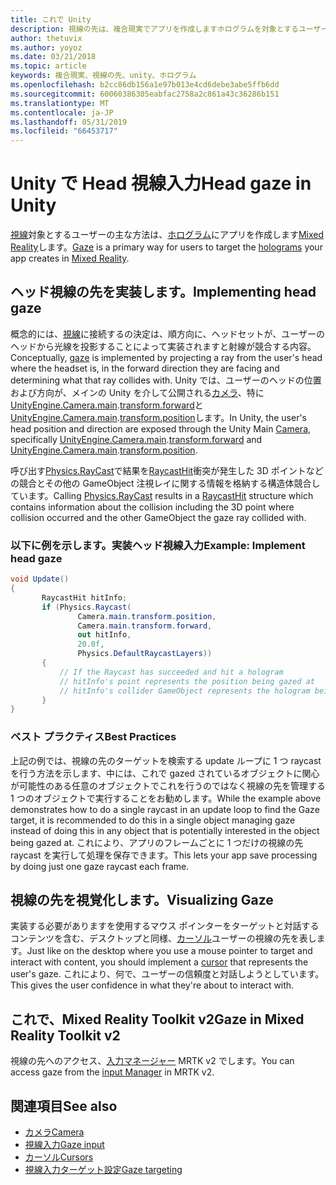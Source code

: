 ```yaml
---
title: これで Unity
description: 視線の先は、複合現実でアプリを作成しますホログラムを対象とするユーザーの主な方法です。
author: thetuvix
ms.author: yoyoz
ms.date: 03/21/2018
ms.topic: article
keywords: 複合現実、視線の先、unity、ホログラム
ms.openlocfilehash: b2cc86db156a1e97b013e4cd6debe3abe5ffb6dd
ms.sourcegitcommit: 60060386305eabfac2758a2c861a43c36286b151
ms.translationtype: MT
ms.contentlocale: ja-JP
ms.lasthandoff: 05/31/2019
ms.locfileid: "66453717"
---
```

# <a name="head-gaze-in-unity"></a><span data-ttu-id="442a8-104">Unity で Head 視線入力</span><span class="sxs-lookup"><span data-stu-id="442a8-104">Head gaze in Unity</span></span>

<span data-ttu-id="442a8-105">[視線](gaze.md)対象とするユーザーの主な方法は、[ホログラム](hologram.md)にアプリを作成します[Mixed Reality](mixed-reality.md)します。</span><span class="sxs-lookup"><span data-stu-id="442a8-105">[Gaze](gaze.md) is a primary way for users to target the [holograms](hologram.md) your app creates in [Mixed Reality](mixed-reality.md).</span></span>


## <a name="implementing-head-gaze"></a><span data-ttu-id="442a8-106">ヘッド視線の先を実装します。</span><span class="sxs-lookup"><span data-stu-id="442a8-106">Implementing head gaze</span></span>

<span data-ttu-id="442a8-107">概念的には、[視線](gaze.md)に接続するの決定は、順方向に、ヘッドセットが、ユーザーのヘッドから光線を投影することによって実装されますと射線が競合する内容。</span><span class="sxs-lookup"><span data-stu-id="442a8-107">Conceptually, [gaze](gaze.md) is implemented by projecting a ray from the user's head where the headset is, in the forward direction they are facing and determining what that ray collides with.</span></span> <span data-ttu-id="442a8-108">Unity では、ユーザーのヘッドの位置および方向が、メインの Unity を介して公開される[カメラ](camera-in-unity.md)、特に[UnityEngine.Camera.main](http://docs.unity3d.com/ScriptReference/Camera-main.html).[transform.forward](http://docs.unity3d.com/ScriptReference/Transform-forward.html)と[UnityEngine.Camera.main](http://docs.unity3d.com/ScriptReference/Camera-main.html).[transform.position](http://docs.unity3d.com/ScriptReference/Transform-position.html)します。</span><span class="sxs-lookup"><span data-stu-id="442a8-108">In Unity, the user's head position and direction are exposed through the Unity Main [Camera](camera-in-unity.md), specifically [UnityEngine.Camera.main](http://docs.unity3d.com/ScriptReference/Camera-main.html).[transform.forward](http://docs.unity3d.com/ScriptReference/Transform-forward.html) and [UnityEngine.Camera.main](http://docs.unity3d.com/ScriptReference/Camera-main.html).[transform.position](http://docs.unity3d.com/ScriptReference/Transform-position.html).</span></span>

<span data-ttu-id="442a8-109">呼び出す[Physics.RayCast](http://docs.unity3d.com/ScriptReference/Physics.Raycast.html)で結果を[RaycastHit](http://docs.unity3d.com/ScriptReference/RaycastHit.html)衝突が発生した 3D ポイントなどの競合とその他の GameObject 注視レイに関する情報を格納する構造体競合しています。</span><span class="sxs-lookup"><span data-stu-id="442a8-109">Calling [Physics.RayCast](http://docs.unity3d.com/ScriptReference/Physics.Raycast.html) results in a [RaycastHit](http://docs.unity3d.com/ScriptReference/RaycastHit.html) structure which contains information about the collision including the 3D point where collision occurred and the other GameObject the gaze ray collided with.</span></span>

### <a name="example-implement-head-gaze"></a><span data-ttu-id="442a8-110">以下に例を示します。実装ヘッド視線入力</span><span class="sxs-lookup"><span data-stu-id="442a8-110">Example: Implement head gaze</span></span>

```cs
void Update()
{
       RaycastHit hitInfo;
       if (Physics.Raycast(
               Camera.main.transform.position,
               Camera.main.transform.forward,
               out hitInfo,
               20.0f,
               Physics.DefaultRaycastLayers))
       {
           // If the Raycast has succeeded and hit a hologram
           // hitInfo's point represents the position being gazed at
           // hitInfo's collider GameObject represents the hologram being gazed at
       }
}
```

### <a name="best-practices"></a><span data-ttu-id="442a8-111">ベスト プラクティス</span><span class="sxs-lookup"><span data-stu-id="442a8-111">Best Practices</span></span>

<span data-ttu-id="442a8-112">上記の例では、視線の先のターゲットを検索する update ループに 1 つ raycast を行う方法を示します、中には、これで gazed されているオブジェクトに関心が可能性のある任意のオブジェクトでこれを行うのではなく視線の先を管理する 1 つのオブジェクトで実行することをお勧めします。</span><span class="sxs-lookup"><span data-stu-id="442a8-112">While the example above demonstrates how to do a single raycast in an update loop to find the Gaze target, it is recommended to do this in a single object managing gaze instead of doing this in any object that is potentially interested in the object being gazed at.</span></span> <span data-ttu-id="442a8-113">これにより、アプリのフレームごとに 1 つだけの視線の先 raycast を実行して処理を保存できます。</span><span class="sxs-lookup"><span data-stu-id="442a8-113">This lets your app save processing by doing just one gaze raycast each frame.</span></span>

## <a name="visualizing-gaze"></a><span data-ttu-id="442a8-114">視線の先を視覚化します。</span><span class="sxs-lookup"><span data-stu-id="442a8-114">Visualizing Gaze</span></span>

<span data-ttu-id="442a8-115">実装する必要がありますを使用するマウス ポインターをターゲットと対話するコンテンツを含む、デスクトップと同様、[カーソル](cursors.md)ユーザーの視線の先を表します。</span><span class="sxs-lookup"><span data-stu-id="442a8-115">Just like on the desktop where you use a mouse pointer to target and interact with content, you should implement a [cursor](cursors.md) that represents the user's gaze.</span></span> <span data-ttu-id="442a8-116">これにより、何で、ユーザーの信頼度と対話しようとしています。</span><span class="sxs-lookup"><span data-stu-id="442a8-116">This gives the user confidence in what they're about to interact with.</span></span>

## <a name="gaze-in-mixed-reality-toolkit-v2"></a><span data-ttu-id="442a8-117">これで、Mixed Reality Toolkit v2</span><span class="sxs-lookup"><span data-stu-id="442a8-117">Gaze in Mixed Reality Toolkit v2</span></span>
<span data-ttu-id="442a8-118">視線の先へのアクセス、[入力マネージャー](https://microsoft.github.io/MixedRealityToolkit-Unity/Documentation/Input/Overview.html) MRTK v2 でします。</span><span class="sxs-lookup"><span data-stu-id="442a8-118">You can access gaze from the [input Manager](https://microsoft.github.io/MixedRealityToolkit-Unity/Documentation/Input/Overview.html) in MRTK v2.</span></span>

## <a name="see-also"></a><span data-ttu-id="442a8-119">関連項目</span><span class="sxs-lookup"><span data-stu-id="442a8-119">See also</span></span>
* [<span data-ttu-id="442a8-120">カメラ</span><span class="sxs-lookup"><span data-stu-id="442a8-120">Camera</span></span>](camera-in-unity.md)
* [<span data-ttu-id="442a8-121">視線入力</span><span class="sxs-lookup"><span data-stu-id="442a8-121">Gaze input</span></span>](gaze.md)
* [<span data-ttu-id="442a8-122">カーソル</span><span class="sxs-lookup"><span data-stu-id="442a8-122">Cursors</span></span>](cursors.md)
* [<span data-ttu-id="442a8-123">視線入力ターゲット設定</span><span class="sxs-lookup"><span data-stu-id="442a8-123">Gaze targeting</span></span>](gaze-targeting.md)
